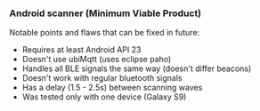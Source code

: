 ### Android scanner (Minimum Viable Product)
Notable points and flaws that can be fixed in future:
* Requires at least Android API 23
* Doesn't use ubiMqtt (uses eclipse paho)
* Handles all BLE signals the same way (doesn't differ beacons)
* Doesn't work with regular bluetooth signals
* Has a delay (1.5 - 2.5s) between scanning waves
* Was tested only with one device (Galaxy S9) 
